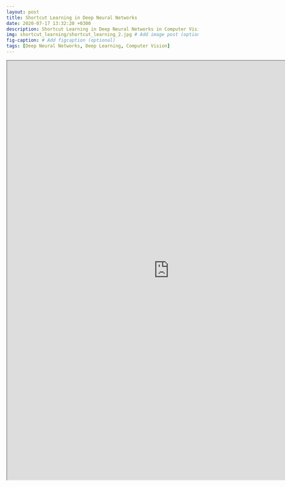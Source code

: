 ```yaml
---
layout: post
title: Shortcut Learning in Deep Neural Networks
date: 2020-07-17 13:32:20 +0300
description: Shortcut Learning in Deep Neural Networks in Computer Vision
img: shortcut_learning/shortcut_learning_2.jpg # Add image post (optional)
fig-caption: # Add figcaption (optional)
tags: [Deep Neural Networks, Deep Learning, Computer Vision]
---
```



<iframe src="https://drive.google.com/file/d/1WfyveeaEXE0GExoUBYrnYTEJYc_aLvO-/preview" width="850" height="1100"></iframe>
